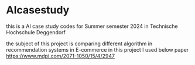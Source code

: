 # AIcasestudy
this is a AI case study codes for Summer semester 2024 in Technische Hochschule Deggendorf

the subject of this project is comparing different algorithm in recommendation systems in E-commerce
in this project I used below paper
https://www.mdpi.com/2071-1050/15/4/2947
